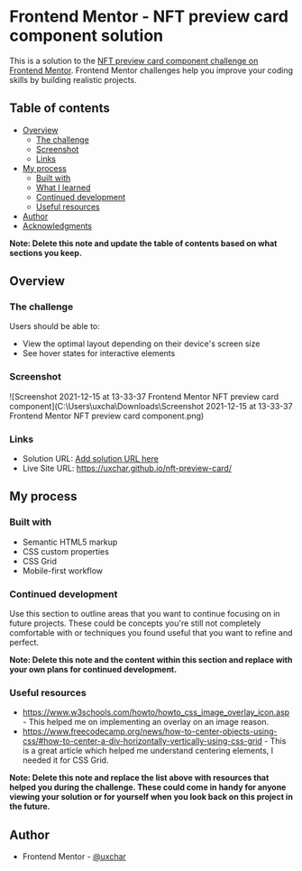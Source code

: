 # Frontend Mentor - NFT preview card component solution

This is a solution to the [NFT preview card component challenge on Frontend Mentor](https://www.frontendmentor.io/challenges/nft-preview-card-component-SbdUL_w0U). Frontend Mentor challenges help you improve your coding skills by building realistic projects. 

## Table of contents

- [Overview](#overview)
  - [The challenge](#the-challenge)
  - [Screenshot](#screenshot)
  - [Links](#links)
- [My process](#my-process)
  - [Built with](#built-with)
  - [What I learned](#what-i-learned)
  - [Continued development](#continued-development)
  - [Useful resources](#useful-resources)
- [Author](#author)
- [Acknowledgments](#acknowledgments)

**Note: Delete this note and update the table of contents based on what sections you keep.**

## Overview

### The challenge

Users should be able to:

- View the optimal layout depending on their device's screen size
- See hover states for interactive elements

### Screenshot

![Screenshot 2021-12-15 at 13-33-37 Frontend Mentor NFT preview card component](C:\Users\uxcha\Downloads\Screenshot 2021-12-15 at 13-33-37 Frontend Mentor NFT preview card component.png)

### Links

- Solution URL: [Add solution URL here](https://your-solution-url.com)
- Live Site URL: https://uxchar.github.io/nft-preview-card/

## My process

### Built with

- Semantic HTML5 markup
- CSS custom properties
- CSS Grid
- Mobile-first workflow

### Continued development

Use this section to outline areas that you want to continue focusing on in future projects. These could be concepts you're still not completely comfortable with or techniques you found useful that you want to refine and perfect.

**Note: Delete this note and the content within this section and replace with your own plans for continued development.**

### Useful resources

- https://www.w3schools.com/howto/howto_css_image_overlay_icon.asp - This helped me on implementing an overlay on an image reason.
- https://www.freecodecamp.org/news/how-to-center-objects-using-css/#how-to-center-a-div-horizontally-vertically-using-css-grid - This is a great article which helped me understand centering elements, I needed it for CSS Grid.

**Note: Delete this note and replace the list above with resources that helped you during the challenge. These could come in handy for anyone viewing your solution or for yourself when you look back on this project in the future.**

## Author

- Frontend Mentor - [@uxchar](https://www.frontendmentor.io/profile/uxchar)
